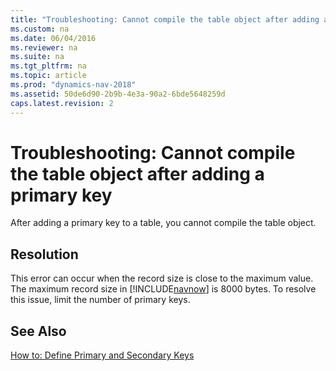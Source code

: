 ```yaml
---
title: "Troubleshooting: Cannot compile the table object after adding a primary key"
ms.custom: na
ms.date: 06/04/2016
ms.reviewer: na
ms.suite: na
ms.tgt_pltfrm: na
ms.topic: article
ms.prod: "dynamics-nav-2018"
ms.assetid: 50de6d90-2b9b-4e3a-90a2-6bde5648259d
caps.latest.revision: 2
---
```

# Troubleshooting: Cannot compile the table object after adding a primary key
After adding a primary key to a table, you cannot compile the table object.  
  
## Resolution  
 This error can occur when the record size is close to the maximum value. The maximum record size in [!INCLUDE[navnow](includes/navnow_md.md)] is 8000 bytes. To resolve this issue, limit the number of primary keys.  
  
## See Also  
 [How to: Define Primary and Secondary Keys](How-to--Define-Primary-and-Secondary-Keys.md)